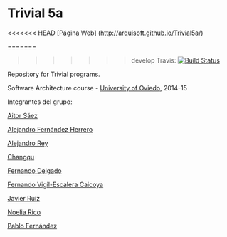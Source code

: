 Trivial 5a
=============
<<<<<<< HEAD
[Página Web] (http://arquisoft.github.io/Trivial5a/)

=======
>>>>>>> develop
Travis: [![Build Status](https://travis-ci.org/Arquisoft/Trivial5a.svg?branch=master)](https://travis-ci.org/Arquisoft/Trivial5a)

Repository for Trivial programs. 

Software Architecture course - [University of Oviedo](http://www.uniovi.es), 2014-15

Integrantes del grupo:

[Aitor Sáez](https://github.com/aitorSaezAlvarez)

[Alejandro Fernández Herrero](https://github.com/H3rrero)

[Alejandro Rey](https://github.com/AlexRey)

[Changqu](https://github.com/changqu)

[Fernando Delgado](https://github.com/Ikzer)

[Fernando Vigil-Escalera Caicoya](https://github.com/FernandoVigil)

[Javier Ruiz](https://github.com/javierruix)

[Noelia Rico](https://github.com/noeliarico)

[Pablo Fernández](https://github.com/PabloFernandezRodriguez)





